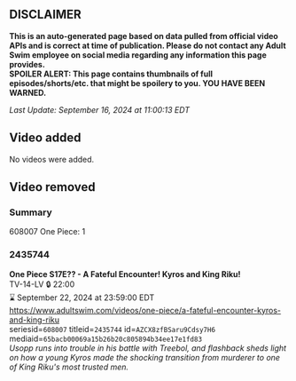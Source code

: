 ## DISCLAIMER
**This is an auto-generated page based on data pulled from official video APIs and is correct at time of publication. Please do not contact any Adult Swim employee on social media regarding any information this page provides.**  
**SPOILER ALERT: This page contains thumbnails of full episodes/shorts/etc. that might be spoilery to you. YOU HAVE BEEN WARNED.**  

_Last Update: September 16, 2024 at 11:00:13 EDT_
## Video added
No videos were added.  
## Video removed
### Summary
608007 One Piece: 1  
### 2435744
**One Piece S17E?? - A Fateful Encounter! Kyros and King Riku!**  
TV-14-LV 🔒 22:00  
⌛ September 22, 2024 at 23:59:00 EDT  
https://www.adultswim.com/videos/one-piece/a-fateful-encounter-kyros-and-king-riku  
seriesid=`608007` titleid=`2435744` id=`AZCX8zfBSaru9Cdsy7H6` mediaid=`65bacb00069a15b26b20c805894b34ee17e1fd83`  
_Usopp runs into trouble in his battle with Treebol, and flashback sheds light on how a young Kyros made the shocking transition from murderer to one of King Riku's most trusted men._  

